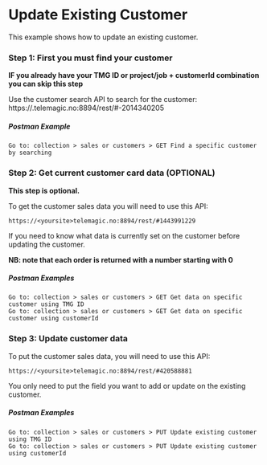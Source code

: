 # Update Existing Customer

This example shows how to update an existing customer.

### Step 1: First you must find your customer

**IF you already have your TMG ID or project/job + customerId 
combination you can skip this step**

Use the customer search API to search for the 
customer: https://<yoursite>.telemagic.no:8894/rest/#-2014340205  

##### Postman Example
    Go to: collection > sales or customers > GET Find a specific customer by searching

### Step 2: Get current customer card data (OPTIONAL)

**This step is optional.** 

To get the customer sales data you will need to use this API:

    https://<yoursite>telemagic.no:8894/rest/#1443991229

If you need to know what data is currently set on the
customer before updating the customer. 

**NB: note that each order is returned with a number starting with 0**

##### Postman Examples
    Go to: collection > sales or customers > GET Get data on specific customer using TMG ID
    Go to: collection > sales or customers > GET Get data on specific customer using customerId

### Step 3: Update customer data

To put the customer sales data, you will need to use this API:

    https://<yoursite>telemagic.no:8894/rest/#420588881 

You only need to put the field you want to add or update on the
existing customer. 

##### Postman Examples
    Go to: collection > sales or customers > PUT Update existing customer using TMG ID
    Go to: collection > sales or customers > PUT Update existing customer using customerId



